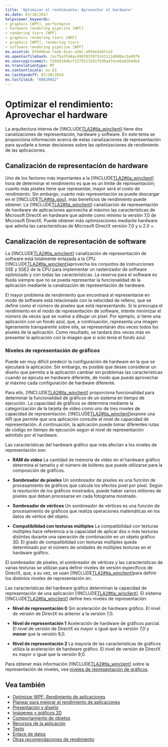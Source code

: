 ```yaml
---
title: 'Optimizar el rendimiento: Aprovechar el hardware'
ms.date: 03/30/2017
helpviewer_keywords:
- graphics [WPF], performance
- hardware rendering pipeline [WPF]
- rendering tiers [WPF]
- graphics rendering tiers [WPF]
- graphics [WPF], rendering tiers
- software rendering pipeline [WPF]
ms.assetid: bfb89bae-7aab-4cac-a26c-a956eda8fce2
ms.openlocfilehash: 7acf5a3f48ac4987037873c63111d988ec3a4979
ms.sourcegitcommit: f20dd18dbcf2275513281f5d9ad7ece6a62644b4
ms.translationtype: MT
ms.contentlocale: es-ES
ms.lasthandoff: 07/30/2019
ms.locfileid: "68629652"
---
```

# <a name="optimizing-performance-taking-advantage-of-hardware"></a>Optimizar el rendimiento: Aprovechar el hardware
La arquitectura interna de [!INCLUDE[TLA2#tla_winclient](../../../../includes/tla2sharptla-winclient-md.md)] tiene dos canalizaciones de representación, hardware y software. En este tema se proporciona información acerca de estas canalizaciones de representación para ayudarle a tomar decisiones sobre las optimizaciones de rendimiento de las aplicaciones.  
  
## <a name="hardware-rendering-pipeline"></a>Canalización de representación de hardware  
 Uno de los factores más importantes a la [!INCLUDE[TLA2#tla_winclient](../../../../includes/tla2sharptla-winclient-md.md)] hora de determinar el rendimiento es que es un límite de representación; cuanto más píxeles tiene que representar, mayor será el costo de rendimiento. Sin embargo, cuanto más representación se puede descargar en el [!INCLUDE[TLA#tla_gpu](../../../../includes/tlasharptla-gpu-md.md)], más beneficios de rendimiento puede obtener. La [!INCLUDE[TLA2#tla_winclient](../../../../includes/tla2sharptla-winclient-md.md)] canalización de representación de hardware de aplicaciones aprovecha al máximo las características de Microsoft DirectX en hardware que admite como mínimo la versión 7,0 de Microsoft DirectX. Puede obtener más optimizaciones mediante hardware que admita las características de Microsoft DirectX versión 7,0 y u 2.0 +.  
  
## <a name="software-rendering-pipeline"></a>Canalización de representación de software  
 La [!INCLUDE[TLA2#tla_winclient](../../../../includes/tla2sharptla-winclient-md.md)] canalización de representación de software está totalmente enlazada a la CPU. [!INCLUDE[TLA2#tla_winclient](../../../../includes/tla2sharptla-winclient-md.md)]aprovecha los conjuntos de instrucciones SSE y SSE2 de la CPU para implementar un rasterizador de software optimizado y con todas las características. La reserva para el software es fluida siempre que no se pueda representar la funcionalidad de la aplicación mediante la canalización de representación de hardware.  
  
 El mayor problema de rendimiento que encontrará al representarse en modo de software está relacionado con la velocidad de relleno, que se define como el número de píxeles que está representando. Si le preocupa el rendimiento en el modo de representación de software, intente minimizar el número de veces que se vuelve a dibujar un píxel. Por ejemplo, si tiene una aplicación con un fondo azul, que, a continuación, representa una imagen ligeramente transparente sobre ella, se representarán dos veces todos los píxeles de la aplicación. Como resultado, se tardará dos veces más en presentar la aplicación con la imagen que si solo tenía el fondo azul.  
  
### <a name="graphics-rendering-tiers"></a>Niveles de representación de gráficos  
 Puede ser muy difícil predecir la configuración de hardware en la que se ejecutará la aplicación. Sin embargo, es posible que desee considerar un diseño que permita a la aplicación cambiar sin problemas las características cuando se ejecuta en hardware diferente, de modo que pueda aprovechar al máximo cada configuración de hardware diferente.  
  
 Para ello, [!INCLUDE[TLA2#tla_winclient](../../../../includes/tla2sharptla-winclient-md.md)] proporciona funcionalidad para determinar la funcionalidad de gráficos de un sistema en tiempo de ejecución. La capacidad de gráficos se determina mediante la categorización de la tarjeta de vídeo como uno de tres niveles de capacidad de representación. [!INCLUDE[TLA2#tla_winclient](../../../../includes/tla2sharptla-winclient-md.md)]expone una API que permite que una aplicación consulte el nivel de capacidad de representación. A continuación, la aplicación puede tomar diferentes rutas de código en tiempo de ejecución según el nivel de representación admitido por el hardware.  
  
 Las características del hardware gráfico que más afectan a los niveles de representación son:  
  
- **RAM de vídeo** La cantidad de memoria de vídeo en el hardware gráfico determina el tamaño y el número de búferes que puede utilizarse para la composición de gráficos.  
  
- **Sombreador de píxeles** Un sombreador de píxeles es una función de procesamiento de gráficos que calcula los efectos píxel por píxel. Según la resolución de los gráficos mostrados, puede haber varios millones de píxeles que deban procesarse en cada fotograma mostrado.  
  
- **Sombreador de vértices** Un sombreador de vértices es una función de procesamiento de gráficos que realiza operaciones matemáticas en los datos de vértice del objeto.  
  
- **Compatibilidad con texturas múltiples** La compatibilidad con texturas múltiples hace referencia a la capacidad de aplicar dos o más texturas distintas durante una operación de combinación en un objeto gráfico 3D. El grado de compatibilidad con texturas múltiples queda determinado por el número de unidades de múltiples texturas en el hardware gráfico.  
  
 El sombreador de píxeles, el sombreador de vértices y las características de varias texturas se utilizan para definir niveles de versión específicos de DirectX, que, a su vez, se usan [!INCLUDE[TLA2#tla_winclient](../../../../includes/tla2sharptla-winclient-md.md)]para definir los distintos niveles de representación en.  
  
 Las características del hardware gráfico determinan la capacidad de representación de una aplicación [!INCLUDE[TLA2#tla_winclient](../../../../includes/tla2sharptla-winclient-md.md)]. El sistema [!INCLUDE[TLA2#tla_winclient](../../../../includes/tla2sharptla-winclient-md.md)] define tres niveles de representación:  
  
- **Nivel de representación 0** Sin aceleración de hardware gráfico. El nivel de versión de DirectX es anterior a la versión 7,0.  
  
- **Nivel de representación 1** Aceleración de hardware de gráficos parcial. El nivel de versión de DirectX es mayor o igual que la versión 7,0 y **menor** que la versión 9,0.  
  
- **Nivel de representación 2** La mayoría de las características de gráficos utiliza la aceleración de hardware gráfico. El nivel de versión de DirectX es mayor o igual que la versión 9,0.  
  
 Para obtener más información [!INCLUDE[TLA2#tla_winclient](../../../../includes/tla2sharptla-winclient-md.md)] sobre la representación de niveles, vea [niveles de representación de gráficos](graphics-rendering-tiers.md).  
  
## <a name="see-also"></a>Vea también

- [Optimizar WPF: Rendimiento de aplicaciones](optimizing-wpf-application-performance.md)
- [Planear para mejorar el rendimiento de aplicaciones](planning-for-application-performance.md)
- [Presentación y diseño](optimizing-performance-layout-and-design.md)
- [Imágenes y gráficos 2D](optimizing-performance-2d-graphics-and-imaging.md)
- [Comportamiento de objetos](optimizing-performance-object-behavior.md)
- [Recursos de la aplicación](optimizing-performance-application-resources.md)
- [Texto](optimizing-performance-text.md)
- [Enlace de datos](optimizing-performance-data-binding.md)
- [Otras recomendaciones de rendimiento](optimizing-performance-other-recommendations.md)
